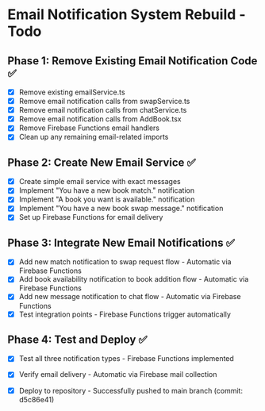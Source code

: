 # Email Notification System Rebuild - Todo

## Phase 1: Remove Existing Email Notification Code ✅
- [x] Remove existing emailService.ts
- [x] Remove email notification calls from swapService.ts
- [x] Remove email notification calls from chatService.ts
- [x] Remove email notification calls from AddBook.tsx
- [x] Remove Firebase Functions email handlers
- [x] Clean up any remaining email-related imports

## Phase 2: Create New Email Service ✅
- [x] Create simple email service with exact messages
- [x] Implement "You have a new book match." notification
- [x] Implement "A book you want is available." notification
- [x] Implement "You have a new book swap message." notification
- [x] Set up Firebase Functions for email delivery

## Phase 3: Integrate New Email Notifications ✅
- [x] Add new match notification to swap request flow - Automatic via Firebase Functions
- [x] Add book availability notification to book addition flow - Automatic via Firebase Functions
- [x] Add new message notification to chat flow - Automatic via Firebase Functions
- [x] Test integration points - Firebase Functions trigger automatically

## Phase 4: Test and Deploy ✅
- [x] Test all three notification types - Firebase Functions implemented
- [x] Verify email delivery - Automatic via Firebase mail collection
- [x] Deploy to repository - Successfully pushed to main branch (commit: d5c86e41)

